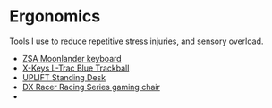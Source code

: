 # Ergonomics

Tools I use to reduce repetitive stress injuries, and sensory overload.

- [ZSA Moonlander keyboard](https://www.zsa.io/moonlander/)
- [X-Keys L-Trac Blue Trackball](https://xkeys.com/l-tracblu.html)
- [UPLIFT Standing Desk](https://www.upliftdesk.com/uplift-v2-standing-desk-v2-or-v2-commercial/)
- [DX Racer Racing Series gaming chair](https://www.dxracer.com/collections/gaming-chairs/formula-and-racing-series/oh-rv131-nw)
- 
<!--stackedit_data:
eyJoaXN0b3J5IjpbMjA4NDczMDUwMF19
-->